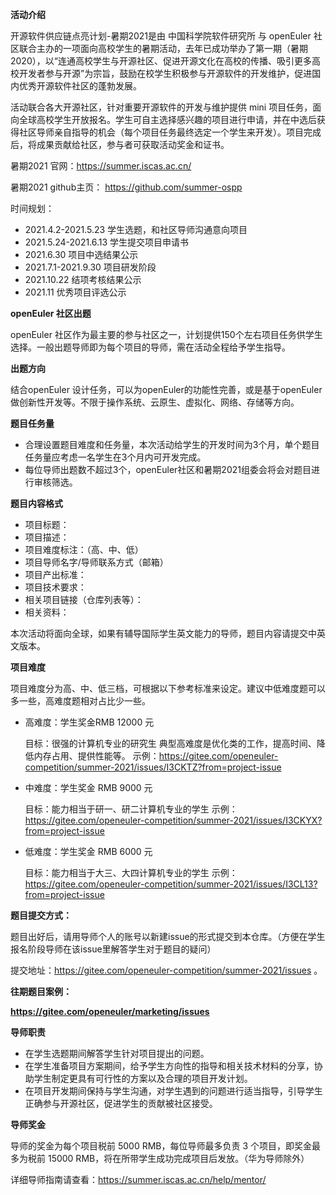 **活动介绍**

开源软件供应链点亮计划-暑期2021是由 中国科学院软件研究所 与 openEuler 社区联合主办的一项面向高校学生的暑期活动，去年已成功举办了第一期（暑期2020），以“连通高校学生与开源社区、促进开源文化在高校的传播、吸引更多高校开发者参与开源”为宗旨，鼓励在校学生积极参与开源软件的开发维护，促进国内优秀开源软件社区的蓬勃发展。

活动联合各大开源社区，针对重要开源软件的开发与维护提供 mini 项目任务，面向全球高校学生开放报名。学生可自主选择感兴趣的项目进行申请，并在中选后获得社区导师亲自指导的机会（每个项目任务最终选定一个学生来开发）。项目完成后，将成果贡献给社区，参与者可获取活动奖金和证书。

暑期2021 官网：https://summer.iscas.ac.cn/

暑期2021 github主页： https://github.com/summer-ospp

时间规划：
- 2021.4.2-2021.5.23    学生选题，和社区导师沟通意向项目
- 2021.5.24-2021.6.13   学生提交项目申请书
- 2021.6.30             项目中选结果公示
- 2021.7.1-2021.9.30    项目研发阶段
- 2021.10.22            结项考核结果公示
- 2021.11               优秀项目评选公示
         

**openEuler 社区出题**

openEuler 社区作为最主要的参与社区之一，计划提供150个左右项目任务供学生选择。一般出题导师即为每个项目的导师，需在活动全程给予学生指导。

**出题方向**

结合openEuler 设计任务，可以为openEuler的功能性完善，或是基于openEuler 做创新性开发等。不限于操作系统、云原生、虚拟化、网络、存储等方向。

**题目任务量**

- 合理设置题目难度和任务量，本次活动给学生的开发时间为3个月，单个题目任务量应考虑一名学生在3个月内可开发完成。
- 每位导师出题数不超过3个，openEuler社区和暑期2021组委会将会对题目进行审核筛选。

**题目内容格式**

- 项目标题：
- 项目描述：
- 项目难度标注：（高、中、低）
- 项目导师名字/导师联系方式（邮箱）
- 项目产出标准：
- 项目技术要求：
- 相关项目链接（仓库列表等）：
- 相关资料：

本次活动将面向全球，如果有辅导国际学生英文能力的导师，题目内容请提交中英文版本。

**项目难度**

项目难度分为高、中、低三档，可根据以下参考标准来设定。建议中低难度题可以多一些，高难度题相对占比少一些。

- 高难度：学生奖金RMB 12000 元

  目标：很强的计算机专业的研究生
  典型高难度是优化类的工作，提高时间、降低内存占用、提供性能等。
      示例：https://gitee.com/openeuler-competition/summer-2021/issues/I3CKTZ?from=project-issue 


- 中难度：学生奖金 RMB 9000 元

  目标：能力相当于研一、研二计算机专业的学生
     示例：https://gitee.com/openeuler-competition/summer-2021/issues/I3CKYX?from=project-issue


- 低难度：学生奖金 RMB 6000 元

  目标：能力相当于大三、大四计算机专业的学生
     示例：https://gitee.com/openeuler-competition/summer-2021/issues/I3CL13?from=project-issue


**题目提交方式：**

题目出好后，请用导师个人的账号以新建issue的形式提交到本仓库。（方便在学生报名阶段导师在该issue里解答学生对于题目的疑问）

提交地址：https://gitee.com/openeuler-competition/summer-2021/issues 。

**往期题目案例：**

**https://gitee.com/openeuler/marketing/issues**

**导师职责**

- 在学生选题期间解答学生针对项目提出的问题。
- 在学生准备项目方案期间，给予学生方向性的指导和相关技术材料的分享，协助学生制定更具有可行性的方案以及合理的项目开发计划。
- 在项目开发期间保持与学生沟通，对学生遇到的问题进行适当指导，引导学生正确参与开源社区，促进学生的贡献被社区接受。

 **导师奖金** 

导师的奖金为每个项目税前 5000 RMB，每位导师最多负责 3 个项目，即奖金最多为税前 15000 RMB，将在所带学生成功完成项目后发放。（华为导师除外）

详细导师指南请查看：https://summer.iscas.ac.cn/help/mentor/